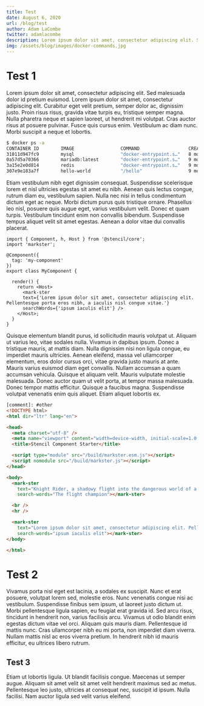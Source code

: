 ```yaml
---
title: Test
date: August 6, 2020
url: /blog/test
author: Adam LaCombe
twitter: adamlacombe
description: Lorem ipsum dolor sit amet, consectetur adipiscing elit. Sed malesuada dolor id pretium euismod. Lorem ipsum dolor sit amet, consectetur adipiscing elit. Curabitur eget velit pretium, semper dolor ac, dignissim justo.
img: /assets/blog/images/docker-commands.jpg
---
```


# Test 1
Lorem ipsum dolor sit amet, consectetur adipiscing elit. Sed malesuada dolor id pretium euismod. Lorem ipsum dolor sit amet, consectetur adipiscing elit. Curabitur eget velit pretium, semper dolor ac, dignissim justo. Proin risus risus, gravida vitae turpis eu, tristique semper magna. Nulla pharetra neque et sapien laoreet, ut hendrerit mi volutpat. Cras auctor risus at posuere pulvinar. Fusce quis cursus enim. Vestibulum ac diam nunc. Morbi suscipit a neque et lobortis.

```bash
$ docker ps -a
CONTAINER ID        IMAGE                 COMMAND                  CREATED             STATUS                      PORTS                               NAMES
31011d947fc9        mysql                 "docker-entrypoint.s…"   8 months ago        Up 2 days                   0.0.0.0:3306->3306/tcp, 33060/tcp   mysql
0a57d5a70366        mariadb:latest        "docker-entrypoint.s…"   9 months ago        Exited (0) 9 months ago                                         mariadb
3a15e2e0d814        redis                 "docker-entrypoint.s…"   9 months ago        Exited (255) 2 weeks ago                                        redis
307e9e183a7f        hello-world           "/hello"                 9 months ago        Exited (0) 9 months ago                                         boring_jepsen
```

Etiam vestibulum nibh eget dignissim consequat. Suspendisse scelerisque lorem et nisl ultricies egestas sit amet eu nibh. Aenean quis lectus congue, rutrum diam eu, vestibulum sapien. Nulla nec nisi in tellus condimentum dictum eget ac neque. Morbi dictum purus quis tristique ornare. Phasellus leo nisl, posuere quis augue eget, varius vestibulum velit. Donec et quam turpis. Vestibulum tincidunt enim non convallis bibendum. Suspendisse tempus aliquet velit sit amet egestas. Aenean a dolor vitae dui convallis placerat.

```tsx
import { Component, h, Host } from '@stencil/core';
import 'markster';

@Component({
  tag: 'my-component'
})
export class MyComponent {

  render() {
    return <Host>
      <mark-ster 
      text={'Lorem ipsum dolor sit amet, consectetur adipiscing elit. Pellentesque porta eros nibh, a iaculis nisl congue vitae.'} 
      searchWords={'ipsum iaculis elit'} />
    </Host>;
  }
}
```

Quisque elementum blandit purus, id sollicitudin mauris volutpat ut. Aliquam ut varius leo, vitae sodales nulla. Vivamus in dapibus ipsum. Donec a tristique mauris, at mattis diam. Nulla dignissim nisi non ligula congue, eu imperdiet mauris ultricies. Aenean eleifend, massa vel ullamcorper elementum, eros dolor cursus orci, vitae gravida justo mauris at ante. Mauris varius euismod diam eget convallis. Nullam accumsan a quam accumsan vehicula. Quisque et aliquam velit. Mauris vulputate molestie malesuada. Donec auctor quam ut velit porta, at tempor massa malesuada. Donec tempor mattis efficitur. Quisque a faucibus magna. Suspendisse volutpat venenatis enim quis aliquet. Etiam aliquet lobortis ex.

```html
[comment]: #other
<!DOCTYPE html>
<html dir="ltr" lang="en">

<head>
  <meta charset="utf-8" />
  <meta name="viewport" content="width=device-width, initial-scale=1.0, minimum-scale=1.0, maximum-scale=5.0" />
  <title>Stencil Component Starter</title>

  <script type="module" src="/build/markster.esm.js"></script>
  <script nomodule src="/build/markster.js"></script>
</head>

<body>
  <mark-ster
    text="Knight Rider, a shadowy flight into the dangerous world of a man who does not exist. Michael Knight, a young loner on a crusade to champion the cause of the innocent, the helpless in a world of criminals who operate above the law."
    search-words="The flight champion"></mark-ster>

  <br />
  <hr />

  <mark-ster
    text="Lorem ipsum dolor sit amet, consectetur adipiscing elit. Pellentesque porta eros nibh, a iaculis nisl congue vitae."
    search-words="ipsum iaculis elit"></mark-ster>
</body>

</html>
```

# Test 2
Vivamus porta nisl eget est lacinia, a sodales ex suscipit. Nunc et erat posuere, volutpat lorem sed, molestie eros. Nunc venenatis congue nisi ac vestibulum. Suspendisse finibus sem ipsum, ut laoreet justo dictum ut. Morbi pellentesque ligula sapien, eu feugiat erat gravida id. Sed arcu risus, tincidunt in hendrerit non, varius facilisis arcu. Vivamus ut odio blandit enim egestas dictum vitae vel orci. Aliquam quis mauris diam. Pellentesque id mattis nunc. Cras ullamcorper nibh eu mi porta, non imperdiet diam viverra. Nullam mattis nisl ac eros viverra pretium. In hendrerit nibh id mauris efficitur, eu ultrices libero rutrum.

## Test 3
Etiam ut lobortis ligula. Ut blandit facilisis congue. Maecenas ut semper augue. Aliquam sit amet velit sit amet velit hendrerit maximus sed ac metus. Pellentesque leo justo, ultricies at consequat nec, suscipit id ipsum. Nulla facilisi. Nam auctor ligula sed velit varius eleifend.